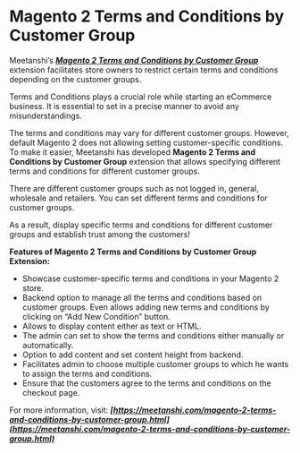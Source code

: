# Magento 2 Terms and Conditions by Customer Group
Meetanshi’s [***Magento 2 Terms and Conditions by Customer Group***](https://meetanshi.com/magento-2-terms-and-conditions-by-customer-group.html) extension facilitates store owners to restrict certain terms and conditions depending on the customer groups.

Terms and Conditions plays a crucial role while starting an eCommerce business. It is essential to set in a precise manner to avoid any misunderstandings. 

The terms and conditions may vary for different customer groups. However, default Magento 2 does not allowing setting customer-specific conditions. To make it easier, Meetanshi has developed **Magento 2 Terms and Conditions by Customer Group** extension that allows specifying different terms and conditions for different customer groups.

There are different customer groups such as not logged in, general, wholesale and retailers. You can set different terms and conditions for customer groups.

As a result, display specific terms and conditions for different customer groups and establish trust among the customers!

**Features of Magento 2 Terms and Conditions by Customer Group Extension:**

*	Showcase customer-specific terms and conditions in your Magento 2 store.
*	Backend option to manage all the terms and conditions based on customer groups. Even allows adding new terms and conditions by clicking on “Add New Condition” button.
*	Allows to display content either as text or HTML.
*	The admin can set to show the terms and conditions either manually or automatically.
*	Option to add content and set content height from backend.
*	Facilitates admin to choose multiple customer groups to which he wants to assign the terms and conditions.
*	Ensure that the customers agree to the terms and conditions on the checkout page.

For more information, visit: ***[https://meetanshi.com/magento-2-terms-and-conditions-by-customer-group.html](https://meetanshi.com/magento-2-terms-and-conditions-by-customer-group.html)***
